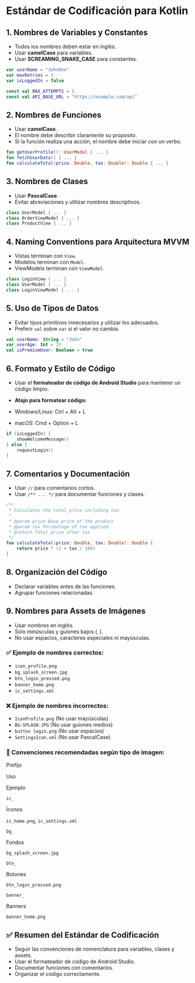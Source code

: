 ﻿
# Estándar de Codificación para Kotlin

## 1. Nombres de Variables y Constantes

-   Todos los nombres deben estar en inglés.
-   Usar **camelCase** para variables.
-   Usar **SCREAMING_SNAKE_CASE** para constantes.

```kotlin
var userName = "JohnDoe"
var maxRetries = 3
var isLoggedIn = false

const val MAX_ATTEMPTS = 5
const val API_BASE_URL = "https://example.com/api"
```

## 2. Nombres de Funciones

-   Usar **camelCase**.
-   El nombre debe describir claramente su propósito.
-   Si la función realiza una acción, el nombre debe iniciar con un verbo.

```kotlin
fun getUserProfile(): UserModel { ... }
fun fetchUserData() { ... }
fun calculateTotal(price: Double, tax: Double): Double { ... }
```

## 3. Nombres de Clases

-   Usar **PascalCase**.
-   Evitar abreviaciones y utilizar nombres descriptivos.

```kotlin
class UserModel { ... }
class OrderViewModel { ... }
class ProductView { ... }
```

## 4. Naming Conventions para Arquitectura MVVM

-   Vistas terminan con `View`.
-   Modelos terminan con `Model`.
-   ViewModels terminan con `ViewModel`.

```kotlin
class LoginView { ... }
class UserModel { ... }
class LoginViewModel { ... }
```

## 5. Uso de Tipos de Datos

-   Evitar tipos primitivos innecesarios y utilizar los adecuados.
-   Preferir `val` sobre `var` si el valor no cambia.

```kotlin
val userName: String = "John"
var userAge: Int = 25
val isPremiumUser: Boolean = true
```

## 6. Formato y Estilo de Código

-   Usar el **formateador de código de Android Studio** para mantener un código limpio.
-   **Atajo para formatear código:**

-   Windows/Linux: Ctrl + Alt + L
-   macOS: Cmd + Option + L

```kotlin
if (isLoggedIn) {
    showWelcomeMessage()
} else {
    requestLogin()
}
```

## 7. Comentarios y Documentación

-   Usar `//` para comentarios cortos.
-   Usar `/** ... */` para documentar funciones y clases.

```kotlin
/**
 * Calculates the total price including tax.
 *
 * @param price Base price of the product
 * @param tax Percentage of tax applied
 * @return Total price after tax
 */
fun calculateTotal(price: Double, tax: Double): Double {
    return price * (1 + tax / 100)
}
```

## 8. Organización del Código

-   Declarar variables antes de las funciones.
-   Agrupar funciones relacionadas.

## 9. Nombres para Assets de Imágenes

-   Usar nombres en inglés.
-   Solo minúsculas y guiones bajos (`_`).
-   No usar espacios, caracteres especiales ni mayúsculas.

### ✅ Ejemplo de nombres correctos:

-   `icon_profile.png`
-   `bg_splash_screen.jpg`
-   `btn_login_pressed.png`
-   `banner_home.png`
-   `ic_settings.xml`

### ❌ Ejemplo de nombres incorrectos:

-   `IconProfile.png` (No usar mayúsculas)
-   `BG-SPLASH.JPG` (No usar guiones medios)
-   `button login.png` (No usar espacios)
-   `SettingsIcon.xml` (No usar PascalCase)

### 📌 Convenciones recomendadas según tipo de imagen:

Prefijo

Uso

Ejemplo

`ic_`

Íconos

`ic_home.png`, `ic_settings.xml`

`bg_`

Fondos

`bg_splash_screen.jpg`

`btn_`

Botones

`btn_login_pressed.png`

`banner_`

Banners

`banner_home.png`

## ✅ Resumen del Estándar de Codificación

-   Seguir las convenciones de nomenclatura para variables, clases y assets.
-   Usar el formateador de código de Android Studio.
-   Documentar funciones con comentarios.
-   Organizar el código correctamente.
